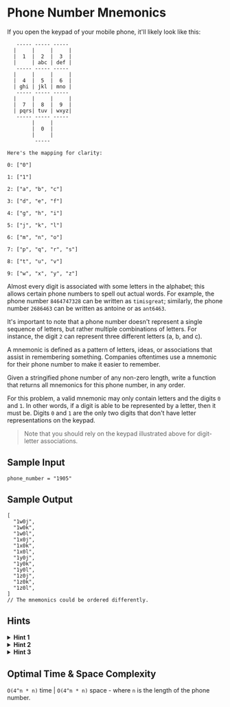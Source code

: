 # Phone Number Mnemonics

If you open the keypad of your mobile phone, it'll likely look like this:

```plaintext
   ----- ----- -----
  |     |     |     |                 
  |  1  |  2  |  3  |
  |     | abc | def |
   ----- ----- -----
  |     |     |     |
  |  4  |  5  |  6  |
  | ghi | jkl | mno |
   ----- ----- -----
  |     |     |     |
  |  7  |  8  |  9  |
  | pqrs| tuv | wxyz|
   ----- ----- -----
        |     |
        |  0  |
        |     |
         -----

Here's the mapping for clarity:

0: ["0"]

1: ["1"]

2: ["a", "b", "c"]

3: ["d", "e", "f"]

4: ["g", "h", "i"]

5: ["j", "k", "l"]

6: ["m", "n", "o"]

7: ["p", "q", "r", "s"]

8: ["t", "u", "v"]

9: ["w", "x", "y", "z"]
```

Almost every digit is associated with some letters in the alphabet; this allows certain phone numbers to spell out actual words. For example, the phone number `8464747328` can be written as `timisgreat`; similarly, the phone number `2686463` can be written as antoine or as `ant6463`.

It's important to note that a phone number doesn't represent a single sequence of letters, but rather multiple combinations of letters. For instance, the digit `2` can represent three different letters (a, b, and c).

A mnemonic is defined as a pattern of letters, ideas, or associations that assist in remembering something. Companies oftentimes use a mnemonic for their phone number to make it easier to remember.

Given a stringified phone number of any non-zero length, write a function that returns all mnemonics for this phone number, in any order.

For this problem, a valid mnemonic may only contain letters and the digits `0` and `1`. In other words, if a digit is able to be represented by a letter, then it must be. Digits `0` and `1` are the only two digits that don't have letter representations on the keypad.

> Note that you should rely on the keypad illustrated above for digit-letter associations.

## Sample Input

```plaintext
phone_number = "1905"
```

## Sample Output

```plaintext
[
  "1w0j",
  "1w0k",
  "1w0l",
  "1x0j",
  "1x0k",
  "1x0l",
  "1y0j",
  "1y0k",
  "1y0l",
  "1z0j",
  "1z0k",
  "1z0l",
]
// The mnemonics could be ordered differently.
```

## Hints

<details>
<summary><b>Hint 1</b></summary>

The first thing you'll need to do is create a mapping from digits to letters. You can do this by creating a hash table mapping all string digits to lists of their respective characters.

</details>

<details>
<summary><b>Hint 2</b></summary>

This problem can be solved fairly easily using recursion. Try generating all characters for the first digit in the phone number one at a time, and for each character, recursively performing the same action on the the next digit, and then on the digit after that, and so on and so forth until you've done so for all digits in the phone number.

</details>

<details>
<summary><b>Hint 3</b></summary>

You can recursively generate characters one digit at a time and store the intermediate results in a array. Once you've reached the last digit in the phone number, you can add the currently generated mnemonic (stored in the previously mentioned array) to a final array that stores all the results.

</details>

## Optimal Time & Space Complexity

`O(4^n * n)` time | `O(4^n * n)` space - where `n` is the length of the phone number.
